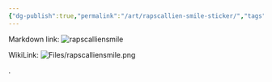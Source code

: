 ```yaml
---
{"dg-publish":true,"permalink":"/art/rapscallien-smile-sticker/","tags":["gallery","character/Rapscallien","art/Sticker"],"noteIcon":"1","created":"2025-05-08T12:02:24.406-04:00"}
---
```


Markdown link: 
![rapscalliensmile](/img/user/Files/rapscalliensmile.png)

WikiLink: 
![Files/rapscalliensmile.png](/img/user/Files/rapscalliensmile.png)






.


